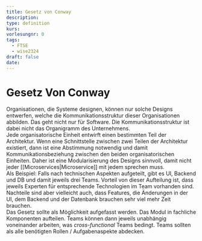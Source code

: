 ```yaml
---
title: Gesetz von Conway
description: 
type: definition
kurs: 
vorlesungnr: 0
tags:
  - FTSE
  - wise2324
draft: false
date:
---
```

# Gesetz Von Conway

Organisationen, die Systeme designen, können nur solche Designs entwerfen, welche die Kommunikationsstruktur dieser Organisationen abbilden. Das geht nicht nur für Software. Die Kommunikationsstruktur ist dabei nicht das Organigramm des Unternehmens.  
Jede organisatorische Einheit entwirft einen bestimmten Teil der Architektur. Wenn eine Schnittstelle zwischen zwei Teilen der Architektur existiert, dann ist eine Abstimmung notwendig und damit Kommunikationsbeziehung zwischen den beiden organisatorischen Einheiten. Daher ist eine Modularisierung des Designs sinnvoll, damit nicht jeder [[Microservices|Microservice]] mit jedem sprechen muss.  
Als Beispiel: Falls nach technischen Aspekten aufgeteilt, gibt es UI, Backend und DB und damit jeweils drei Teams. Vorteil von dieser Aufteilung ist, dass jeweils Experten für entsprechende Technologien im Team vorhanden sind. Nachteile sind aber vielleicht auch, dass Features, die Änderungen in der UI, dem Backend und der Datenbank brauchen sehr viel mehr Zeit brauchen.  
Das Gesetz sollte als Möglichkeit aufgefasst werden. Das Modul in fachliche Komponenten aufteilen. Teams können dann jeweils unabhängig voneinander arbeiten, was *cross-functional* Teams bedingt. Teams sollten als alle benötigten Rollen / Aufgabenaspekte abdecken.